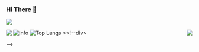 ### Hi There 👋
![](https://visitor-badge.glitch.me/badge?page_id=qiy.readme)

![info](https://github-readme-stats.vercel.app/api?username=qiy&show_icons=true&count_private=true&hide=prs&theme=gotham&card_width=450)
   ![   Top Langs](https://github-readme-stats.vercel.app/api/top-langs/?username=qiy&layout=compact&theme=gotham&hide=html&hide_border=true&card_width=340)
<<!--div>
<a href="https://github-readme-stats.vercel.app/api/top-langs/?username=qiy">
  <img align="left" src="https://github-readme-stats.vercel.app/api?username=qiy&show_icons=true&count_private=true&hide=prs&theme=gotham&card_width=400" />
</a>
<a href="https://github-readme-stats.vercel.app/api/top-langs/?username=qiy&layout=compact&theme=gotham&hide=html&hide_border=true&card_width=330">
  <img align="right" src="https://github-readme-stats.vercel.app/api/top-langs/?username=qiy&layout=compact&theme=gotham&hide=html&hide_border=true&card_width=330" />
</a>
</div> -->
<!-- <div>
<a href="https://github.com/qiy/Chinese_license_plate_detection_recognition">
  <img align="left" src="https://github-readme-stats.vercel.app/api/pin/?username=qiy&repo=Chinese_license_plate_detection_recognition&theme=dracula" />
</a>
<a href="https://github.com/qiy/yolov7_plate">
  <img align="right" src="https://github-readme-stats.vercel.app/api/pin/?username=qiy&repo=yolov7_plate&theme=dracula" />
</a>
  </div> -->


<!-- <a href="https://github.com/search?o=desc&q=author%3Aqiy&s=committer-date&type=Commits">
  <img align="center" height = "167" src="https://github-readme-stats.vercel.app/api?username=qiy&count_private=true&show_icons=true&theme=dark" />
</a>
<a href="https://github.com/koi2000?tab=repositories">
  <img align="center" height = "167" src="https://github-readme-stats.vercel.app/api/top-langs/?username=qiy&count_private=true&layout=compact&theme=dark&hide=html,css" />
</a>
 -->
